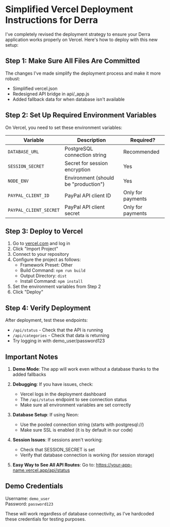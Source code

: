 # Simplified Vercel Deployment Instructions for Derra

I've completely revised the deployment strategy to ensure your Derra application works properly on Vercel. Here's how to deploy with this new setup:

## Step 1: Make Sure All Files Are Committed

The changes I've made simplify the deployment process and make it more robust:
- Simplified vercel.json
- Redesigned API bridge in api/_app.js
- Added fallback data for when database isn't available

## Step 2: Set Up Required Environment Variables

On Vercel, you need to set these environment variables:

| Variable | Description | Required? |
|----------|-------------|-----------|
| `DATABASE_URL` | PostgreSQL connection string | Recommended |
| `SESSION_SECRET` | Secret for session encryption | Yes |
| `NODE_ENV` | Environment (should be "production") | Yes |
| `PAYPAL_CLIENT_ID` | PayPal API client ID | Only for payments |
| `PAYPAL_CLIENT_SECRET` | PayPal API client secret | Only for payments |

## Step 3: Deploy to Vercel

1. Go to [vercel.com](https://vercel.com) and log in
2. Click "Import Project"
3. Connect to your repository
4. Configure the project as follows:
   - Framework Preset: Other
   - Build Command: `npm run build`
   - Output Directory: `dist`
   - Install Command: `npm install`
5. Set the environment variables from Step 2
6. Click "Deploy"

## Step 4: Verify Deployment

After deployment, test these endpoints:
- `/api/status` - Check that the API is running
- `/api/categories` - Check that data is returning
- Try logging in with demo_user/password123

## Important Notes

1. **Demo Mode**: The app will work even without a database thanks to the added fallbacks

2. **Debugging**: If you have issues, check:
   - Vercel logs in the deployment dashboard
   - The `/api/status` endpoint to see connection status
   - Make sure all environment variables are set correctly

3. **Database Setup**: If using Neon:
   - Use the pooled connection string (starts with postgresql://)
   - Make sure SSL is enabled (it is by default in our code)

4. **Session Issues**: If sessions aren't working:
   - Check that SESSION_SECRET is set
   - Verify that database connection is working (for session storage)

5. **Easy Way to See All API Routes**:
   Go to: https://your-app-name.vercel.app/api/status
   
## Demo Credentials

Username: `demo_user`  
Password: `password123`

These will work regardless of database connectivity, as I've hardcoded these credentials for testing purposes.